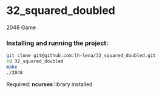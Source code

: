 # 32_squared_doubled

2048 Game

### Installing and running the project:
``` bash
git clone git@github.com:lh-lena/32_squared_doubled.git
cd 32_squared_doubled
make
./2048
```

Required: **ncurses** library installed

